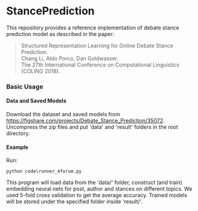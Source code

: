 # StancePrediction

This repository provides a reference implementation of debate stance prediction model as described in the paper:<br>
> Structured Representation Learning for Online Debate Stance Prediction.<br>
> Chang Li, Aldo Porco, Dan Goldwasser.<br>
> The 27th International Conference on Computational Linguistics (COLING 2018).<br>
> <Insert paper link>

### Basic Usage

#### Data and Saved Models

Download the dataset and saved models from https://figshare.com/projects/Debate_Stance_Prediction/35072. Uncompress the zip files and put 'data' and 'result' folders in the root directory.

#### Example
Run:

``python code\runner_4forum.py``

This program will load data from the 'data/' folder, construct (and train) embedding neural nets for post, author and stances on different topics. We used 5-fold cross validation to get the average accuracy. Trained models will be stored under the specified folder inside 'result/'.


